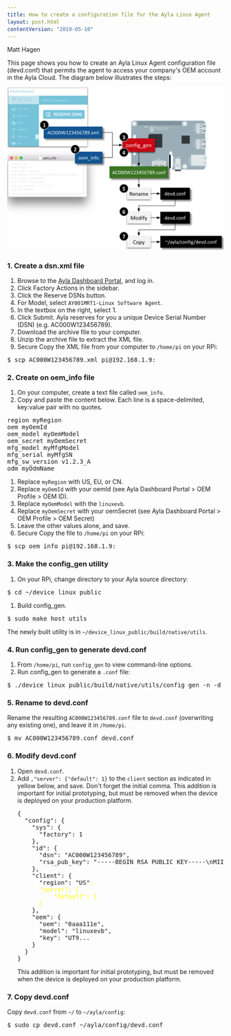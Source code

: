 ```yaml
---
title: How to create a configuration file for the Ayla Linux Agent
layout: post.html
contentVersion: "2019-05-10"
---
```


<span class="by-line">Matt Hagen</span>

This page shows you how to create an Ayla Linux Agent configuration file (devd.conf) that permits the agent to access your company's OEM account in the Ayla Cloud. The diagram below illustrates the steps:

<img src="generate-devd-conf.png" width="560">

### 1. Create a dsn.xml file

1. Browse to the [Ayla Dashboard Portal](/content/ayla-dashboard-portal/), and log in.
1. Click Factory Actions in the sidebar.
1. Click the Reserve DSNs button.
1. For Model, select <code>AY001MRT1-Linux Software Agent</code>.
1. In the textbox on the right, select 1.
1. Click Submit. Ayla reserves for you a unique Device Serial Number (DSN) (e.g. AC000W123456789).
1. Download the archive file to your computer.
1. Unzip the archive file to extract the XML file.
1. Secure Copy the XML file from your computer to <code>/home/pi</code> on your RPi:
<pre>
$ scp AC000W123456789.xml pi&#64;192.168.1.9:
</pre>

### 2. Create on oem_info file

1. On your computer, create a text file called <code>oem_info</code>.
1. Copy and paste the content below. Each line is a space-delimited, key:value pair with no quotes.
<pre>
region myRegion
oem myOemId
oem_model myOemModel
oem_secret myOemSecret
mfg_model myMfgModel
mfg_serial myMfgSN
mfg_sw_version v1.2.3_A
odm myOdmName
</pre>
1. Replace <code>myRegion</code> with US, EU, or CN.
1. Replace <code>myOemId</code> with your oemId (see Ayla Dashboard Portal &gt; OEM Profile &gt; OEM ID).
1. Replace <code>myOemModel</code> with the <code>linuxevb</code>.
1. Replace <code>myOemSecret</code> with your oemSecret (see Ayla Dashboard Portal &gt; OEM Profile &gt; OEM Secret)
1. Leave the other values alone, and save. 
1. Secure Copy the file to <code>/home/pi</code> on your RPi:
<pre>
$ scp oem_info pi&#64;192.168.1.9:
</pre>

### 3. Make the config_gen utility

1. On your RPi, change directory to your Ayla source directory:
<pre>
$ cd &#126;/device_linux_public
</pre>
1. Build config_gen. 
<pre>
$ sudo make host_utils
</pre>
The newly built utility is in <code>&#126;/device_linux_public/build/native/utils</code>.

### 4. Run config_gen to generate devd.conf

1. From <code>/home/pi</code>, run <code>config_gen</code> to view command-line options.
1. Run config_gen to generate a <code>.conf</code> file:
<pre>
$ ./device_linux_public/build/native/utils/config_gen -n -d ./AC000W123456789.xml -i ./oem_info
</pre>

### 5. Rename to devd.conf

Rename the resulting <code>AC000W123456789.conf</code> file to <code>devd.conf</code> (overwriting any existing one), and leave it in <code>/home/pi</code>.

<pre>
$ mv AC000W123456789.conf devd.conf
</pre>

### 6. Modify devd.conf

<ol>
<li>Open <code>devd.conf</code>.</li>
<li>Add <code>,"server": {"default": 1}</code> to the <code>client</code> section as indicated in yellow below, and save. Don't forget the initial comma. This addition is important for initial prototyping, but must be removed when the device is deployed on your production platform.
<pre>
{
  "config": {
    "sys": {
      "factory": 1
    },
    "id": {
      "dsn": "AC000W123456789",
      "rsa_pub_key": "-----BEGIN RSA PUBLIC KEY-----\nMIIB...
    },
    "client": {
      "region": "US"<span style="color:yellow;">,
      "server": {
          "default": 1
      }</span>
    },
    "oem": {
      "oem": "0aaa111e",
      "model": "linuxevb",
      "key": "UT9...
    }
  }
}
</pre>
This addition is important for initial prototyping, but must be removed when the device is deployed on your production platform.
</li>
</ol>

### 7. Copy devd.conf

Copy <code>devd.conf</code> from <code>&#126;/</code> to <code>&#126;/ayla/config</code>:
<pre>
$ sudo cp devd.conf ~/ayla/config/devd.conf
</pre>
